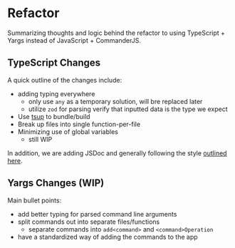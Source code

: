 # Refactor

Summarizing thoughts and logic behind the refactor to using TypeScript + Yargs instead of JavaScript + CommanderJS.

## TypeScript Changes

A quick outline of the changes include:
 - adding typing everywhere
    - only use `any` as a temporary solution, will bre replaced later
    - utilize `zod` for parsing verify that inputted data is the type we expect
 - Use [tsup](https://github.com/egoist/tsup) to bundle/build
 - Break up files into single function-per-file
 - Minimizing use of global variables
    - still WIP

In addition, we are adding JSDoc and generally following the style [outlined here](https://harvard-edtech.github.io/edtech-guide/).


## Yargs Changes (WIP)

Main bullet points:
 - add better typing for parsed command line arguments
 - split commands out into separate files/functions
   - separate commands into `add<command>` and `<command>Operation`
 - have a standardized way of adding the commands to the app
